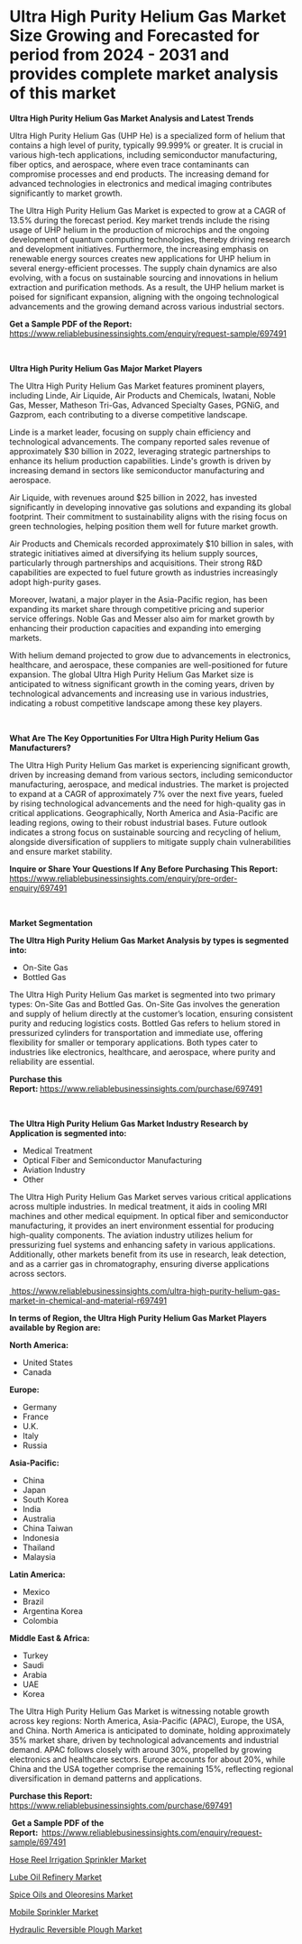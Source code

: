 <p><h1>Ultra High Purity Helium Gas Market Size Growing and Forecasted for period from 2024 - 2031 and provides complete market analysis of this market</h1></p><p><strong>Ultra High Purity Helium Gas Market Analysis and Latest Trends</strong></p>
<p><p>Ultra High Purity Helium Gas (UHP He) is a specialized form of helium that contains a high level of purity, typically 99.999% or greater. It is crucial in various high-tech applications, including semiconductor manufacturing, fiber optics, and aerospace, where even trace contaminants can compromise processes and end products. The increasing demand for advanced technologies in electronics and medical imaging contributes significantly to market growth.</p><p>The Ultra High Purity Helium Gas Market is expected to grow at a CAGR of 13.5% during the forecast period. Key market trends include the rising usage of UHP helium in the production of microchips and the ongoing development of quantum computing technologies, thereby driving research and development initiatives. Furthermore, the increasing emphasis on renewable energy sources creates new applications for UHP helium in several energy-efficient processes. The supply chain dynamics are also evolving, with a focus on sustainable sourcing and innovations in helium extraction and purification methods. As a result, the UHP helium market is poised for significant expansion, aligning with the ongoing technological advancements and the growing demand across various industrial sectors.</p></p>
<p><strong>Get a Sample PDF of the Report:&nbsp;</strong> <a href="https://www.reliablebusinessinsights.com/enquiry/request-sample/697491?utm_campaign=41&utm_medium=2&utm_source=Github&utm_content=ia&utm_term=10122024&utm_id=ultra-high-purity-helium-gas">https://www.reliablebusinessinsights.com/enquiry/request-sample/697491</a></p>
<p>&nbsp;</p>
<p><strong>Ultra High Purity Helium Gas Major Market Players</strong></p>
<p><p>The Ultra High Purity Helium Gas Market features prominent players, including Linde, Air Liquide, Air Products and Chemicals, Iwatani, Noble Gas, Messer, Matheson Tri-Gas, Advanced Specialty Gases, PGNiG, and Gazprom, each contributing to a diverse competitive landscape.</p><p>Linde is a market leader, focusing on supply chain efficiency and technological advancements. The company reported sales revenue of approximately $30 billion in 2022, leveraging strategic partnerships to enhance its helium production capabilities. Linde's growth is driven by increasing demand in sectors like semiconductor manufacturing and aerospace.</p><p>Air Liquide, with revenues around $25 billion in 2022, has invested significantly in developing innovative gas solutions and expanding its global footprint. Their commitment to sustainability aligns with the rising focus on green technologies, helping position them well for future market growth.</p><p>Air Products and Chemicals recorded approximately $10 billion in sales, with strategic initiatives aimed at diversifying its helium supply sources, particularly through partnerships and acquisitions. Their strong R&D capabilities are expected to fuel future growth as industries increasingly adopt high-purity gases.</p><p>Moreover, Iwatani, a major player in the Asia-Pacific region, has been expanding its market share through competitive pricing and superior service offerings. Noble Gas and Messer also aim for market growth by enhancing their production capacities and expanding into emerging markets.</p><p>With helium demand projected to grow due to advancements in electronics, healthcare, and aerospace, these companies are well-positioned for future expansion. The global Ultra High Purity Helium Gas Market size is anticipated to witness significant growth in the coming years, driven by technological advancements and increasing use in various industries, indicating a robust competitive landscape among these key players.</p></p>
<p>&nbsp;</p>
<p><strong>What Are The Key Opportunities For Ultra High Purity Helium Gas Manufacturers?</strong></p>
<p><p>The Ultra High Purity Helium Gas market is experiencing significant growth, driven by increasing demand from various sectors, including semiconductor manufacturing, aerospace, and medical industries. The market is projected to expand at a CAGR of approximately 7% over the next five years, fueled by rising technological advancements and the need for high-quality gas in critical applications. Geographically, North America and Asia-Pacific are leading regions, owing to their robust industrial bases. Future outlook indicates a strong focus on sustainable sourcing and recycling of helium, alongside diversification of suppliers to mitigate supply chain vulnerabilities and ensure market stability.</p></p>
<p><strong>Inquire or Share Your Questions If Any Before Purchasing This Report:</strong> <a href="https://www.reliablebusinessinsights.com/enquiry/pre-order-enquiry/697491?utm_campaign=41&utm_medium=2&utm_source=Github&utm_content=ia&utm_term=10122024&utm_id=ultra-high-purity-helium-gas">https://www.reliablebusinessinsights.com/enquiry/pre-order-enquiry/697491</a></p>
<p>&nbsp;</p>
<p><strong>Market Segmentation</strong></p>
<p><strong>The Ultra High Purity Helium Gas Market Analysis by types is segmented into:</strong></p>
<p><ul><li>On-Site Gas</li><li>Bottled Gas</li></ul></p>
<p><p>The Ultra High Purity Helium Gas market is segmented into two primary types: On-Site Gas and Bottled Gas. On-Site Gas involves the generation and supply of helium directly at the customer’s location, ensuring consistent purity and reducing logistics costs. Bottled Gas refers to helium stored in pressurized cylinders for transportation and immediate use, offering flexibility for smaller or temporary applications. Both types cater to industries like electronics, healthcare, and aerospace, where purity and reliability are essential.</p></p>
<p><strong>Purchase this Report:&nbsp;</strong><a href="https://www.reliablebusinessinsights.com/purchase/697491?utm_campaign=41&utm_medium=2&utm_source=Github&utm_content=ia&utm_term=10122024&utm_id=ultra-high-purity-helium-gas">https://www.reliablebusinessinsights.com/purchase/697491</a></p>
<p>&nbsp;</p>
<p><strong>The Ultra High Purity Helium Gas Market Industry Research by Application is segmented into:</strong></p>
<p><ul><li>Medical Treatment</li><li>Optical Fiber and Semiconductor Manufacturing</li><li>Aviation Industry</li><li>Other</li></ul></p>
<p><p>The Ultra High Purity Helium Gas Market serves various critical applications across multiple industries. In medical treatment, it aids in cooling MRI machines and other medical equipment. In optical fiber and semiconductor manufacturing, it provides an inert environment essential for producing high-quality components. The aviation industry utilizes helium for pressurizing fuel systems and enhancing safety in various applications. Additionally, other markets benefit from its use in research, leak detection, and as a carrier gas in chromatography, ensuring diverse applications across sectors.</p></p>
<p><a href="https://www.reliablebusinessinsights.com/ultra-high-purity-helium-gas-market-in-chemical-and-material-r697491?utm_campaign=41&utm_medium=2&utm_source=Github&utm_content=ia&utm_term=10122024&utm_id=ultra-high-purity-helium-gas">&nbsp;https://www.reliablebusinessinsights.com/ultra-high-purity-helium-gas-market-in-chemical-and-material-r697491</a></p>
<p><strong>In terms of Region, the Ultra High Purity Helium Gas Market Players available by Region are:</strong></p>
<p>
    <p> <strong> North America: </strong>
        <ul>
            <li>United States</li>
            <li>Canada</li>
        </ul>
        </p> 
    <p> <strong> Europe: </strong>
        <ul>
            <li>Germany</li>
            <li>France</li>
            <li>U.K.</li>
            <li>Italy</li>
            <li>Russia</li>
        </ul>
        </p> 
    <p> <strong> Asia-Pacific: </strong>
        <ul>
            <li>China</li>
            <li>Japan</li>
            <li>South Korea</li>
            <li>India</li>
            <li>Australia</li>
            <li>China Taiwan</li>
            <li>Indonesia</li>
            <li>Thailand</li>
            <li>Malaysia</li>
        </ul>
        </p> 
    <p> <strong> Latin America: </strong>
        <ul>
            <li>Mexico</li>
            <li>Brazil</li>
            <li>Argentina Korea</li>
            <li>Colombia</li>
        </ul>
        </p> 
    <p> <strong> Middle East & Africa: </strong>
        <ul>
            <li>Turkey</li>
            <li>Saudi</li>
            <li>Arabia</li>
            <li>UAE</li>
            <li>Korea</li>
        </ul>
    </p>
    </p>
<p><p>The Ultra High Purity Helium Gas Market is witnessing notable growth across key regions: North America, Asia-Pacific (APAC), Europe, the USA, and China. North America is anticipated to dominate, holding approximately 35% market share, driven by technological advancements and industrial demand. APAC follows closely with around 30%, propelled by growing electronics and healthcare sectors. Europe accounts for about 20%, while China and the USA together comprise the remaining 15%, reflecting regional diversification in demand patterns and applications.</p></p>
<p><strong>Purchase this Report: </strong><a href="https://www.reliablebusinessinsights.com/purchase/697491?utm_campaign=41&utm_medium=2&utm_source=Github&utm_content=ia&utm_term=10122024&utm_id=ultra-high-purity-helium-gas">https://www.reliablebusinessinsights.com/purchase/697491</a></p>
<p>&nbsp;<strong>Get a Sample PDF of the Report:&nbsp;&nbsp;</strong><a href="https://www.reliablebusinessinsights.com/enquiry/request-sample/697491?utm_campaign=41&utm_medium=2&utm_source=Github&utm_content=ia&utm_term=10122024&utm_id=ultra-high-purity-helium-gas">https://www.reliablebusinessinsights.com/enquiry/request-sample/697491</a></p>
<p><strong></strong></p>
<p><p><a href="https://github.com/nicoletavirag/Market-Research-Report-List-5/blob/main/hose-reel-irrigation-sprinkler-market.md?utm_campaign=41&utm_medium=2&utm_source=Github&utm_content=ia&utm_term=10122024&utm_id=ultra-high-purity-helium-gas">Hose Reel Irrigation Sprinkler Market</a></p><p><a href="https://www.linkedin.com/pulse/futur-trend-quest-sl8ue?utm_campaign=41&utm_medium=2&utm_source=Github&utm_content=ia&utm_term=10122024&utm_id=ultra-high-purity-helium-gas">Lube Oil Refinery Market</a></p><p><a href="https://www.linkedin.com/pulse/futur-trend-quest-sl8ue?utm_campaign=41&utm_medium=2&utm_source=Github&utm_content=ia&utm_term=10122024&utm_id=ultra-high-purity-helium-gas">Spice Oils and Oleoresins Market</a></p><p><a href="https://www.linkedin.com/pulse/mobile-sprinkler-market-evolution-52-cagr-key-trends-watch-qsa1f?utm_campaign=41&utm_medium=2&utm_source=Github&utm_content=ia&utm_term=10122024&utm_id=ultra-high-purity-helium-gas">Mobile Sprinkler Market</a></p><p><a href="https://www.linkedin.com/pulse/hydraulic-reversible-plough-market-growth-competitive-mrr2f?utm_campaign=41&utm_medium=2&utm_source=Github&utm_content=ia&utm_term=10122024&utm_id=ultra-high-purity-helium-gas">Hydraulic Reversible Plough Market</a></p></p>